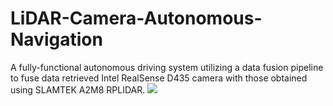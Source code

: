 # LiDAR-Camera-Autonomous-Navigation
A fully-functional autonomous driving system utilizing a data fusion pipeline to fuse data retrieved Intel RealSense D435 camera with those obtained using SLAMTEK A2M8 RPLIDAR. 
![](https://github.com/LiDAR-Camera-Autonomous-Navigation/optimized-compression.gif)
